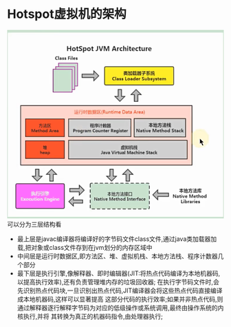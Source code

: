 # Hotspot虚拟机的架构
  ![](../image/JVM架构图.png)
  可以分为三层结构看
  - 最上层是javac编译器将编译好的字节码文件class文件,通过java类加载器加载,把对象或class文件存到在jvm划分的内存区域中
  - 中间层是运行时数据区,即方法区、堆、虚拟机栈、本地方法栈、程序计数器几个部分
  - 最下层是执行引擎,像解释器、即时编辑器(JIT:将热点代码编译为本地机器码,以提高执行效率),还有负责管理堆内存的垃圾回收器;
  在执行字节码文件时,会先识别热点代码块,一旦识别出热点代码,JIT编译器会将这些热点代码直接编译成本地机器码,这样可以显著提高
  这部分代码的执行效率;如果并非热点代码,则通过解释器逐行解释字节码为对应的低级操作或系统调用,最终由操作系统的内核执行,并将
  其转换为真正的机器码指令,由处理器执行;